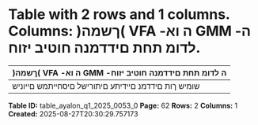 # Table with 2 rows and 1 columns. Columns: )ךשמה( VFA -ה וא GMM -ה לדומ תחת םידדמנה חוטיב יזוח.

| )ךשמה( VFA -ה וא GMM -ה לדומ תחת םידדמנה חוטיב יזוח |
|---|
| שומיש ךות םידדמנ םיידיתע םיתורישל םיסחייתמש םייוניש | הזוחה םויקל םינמוזמה ימירזת תא םידדומ רשאכ |

**Table ID:** table_ayalon_q1_2025_0053_0
**Page:** 62
**Rows:** 2
**Columns:** 1
**Created:** 2025-08-27T20:30:29.757173

